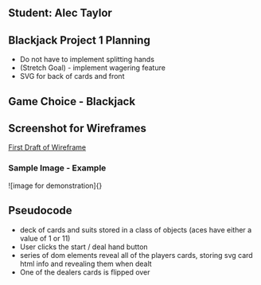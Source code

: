 ## Student: Alec Taylor
## Blackjack Project 1 Planning 

* Do not have to implement splitting hands
* (Stretch Goal) - implement wagering feature
* SVG for back of cards and front

## Game Choice - Blackjack

## Screenshot for Wireframes
[First Draft of Wireframe](assets/imgs/wireframe_1.png)
### Sample Image - Example

![image for demonstration]{}

## Pseudocode

* deck of cards and suits  stored in a class of objects (aces have either a value of 1 or 11)
* User clicks the start / deal hand button
* series of dom elements reveal all of the players cards, storing svg card html info and revealing them when dealt
* One of the dealers cards is flipped over